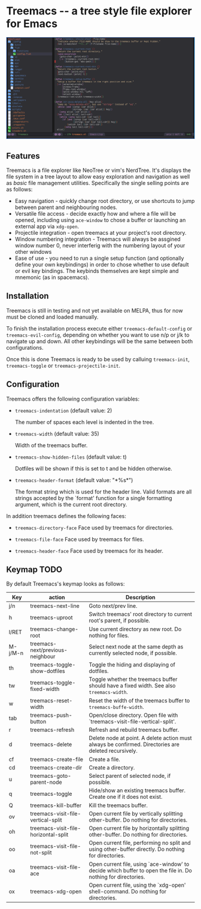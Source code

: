 # Treemacs -- a tree style file explorer for Emacs

![](screenshot.png)

## Features

Treemacs is a file explorer like NeoTree or vim's NerdTree. It's displays the file system in a tree layout to allow easy exploration and
navigation as well as *basic* file management utilities. Specifically the single selling points are as follows:

 * Easy navigation - quickly change root directory, or use shortcuts to jump between parent and neighbouring nodes.
 * Versatile file access - decide exactly how and where a file will be opened, including using `ace-window` to chose a buffer or launching
   an external app via `xdg-open`.
 * Projectile integration - open treemacs at your project's root directory.
 * Window numbering integration - Treemacs will always be assgined window number 0, never interferig with the numbering
   layout of your other windows
 * Ease of use - you need to run a single setup function (and optionally define your own keybindings) in order to chose whether to use default
   or evil key bindings. The keybinds themselves are kept simple and mnemonic (as in spacemacs).

## Installation

 Treemacs is still in testing and not yet available on MELPA, thus for now must be cloned and
 loaded manually.

 To finish the installation process execute either `treemacs-default-config` or `treemacs-evil-config`,
 depending on whether you want to use n/p or j/k to navigate up and down. All other keybindings
 will be the same between both configurations.

 Once this is done Treemacs is ready to be used by calluing `treemacs-init`, `treemacs-toggle` or `treemacs-projectile-init`.

## Configuration

Treemacs offers the following configuration variables:

 * `treemacs-indentation` (default value: 2)

   The number of spaces each level is indented in the tree.

 * `treemacs-width` (default value: 35)

   Width of the treemacs buffer.

 * `treemacs-show-hidden-files` (default value: t)

   Dotfiles will be shown if this is set to t and be hidden otherwise.

 * `treemacs-header-format` (default value: "\*%s\*")

    The format string which is used for the header line. Valid formats are all strings
    accepted by the `format' function for a single formatting argument, which is the current root directory.

In addition treemacs defines the following faces:

 * `treemacs-directory-face`
   Face used by treemacs for directories.

 * `treemacs-file-face`
  Face used by treemacs for files.

 * `treemacs-header-face`
  Face used by treemacs for its header.


## Keymap TODO

By default Treemacs's keymap looks as follows:

| Key     | action                               | Description                                                                                                   |
|---------|--------------------------------------|---------------------------------------------------------------------------------------------------------------|
| j/n     | treemacs-next-line                   | Goto next/prev line.                                                                                          |
| h       | treemacs-uproot                      | Switch treemacs' root directory to current root's parent, if possible.                                        |
| l/RET   | treemacs-change-root                 | Use current directory as new root. Do nothing for files.                                                      |
| M-j/M-n | treemacs-next/previous-neighbour     | Select next node at the same depth as currently selected node, if possible.                                   |
| th      | treemacs-toggle-show-dotfiles        | Toggle the hiding and displaying of dotfiles.                                                                 |
| tw      | treemacs-toggle-fixed-width          | Toggle whether the treemacs buffer should have a fixed width. See also `treemacs-width`.                      |
| w       | treemacs-reset-width                 | Reset the width of the treemacs buffer to `treemacs-buffe-width`.                                             |
| tab     | treemacs-push-button                 | Open/close directory. Open file with `treemacs-visit-file-vertical-split'.                                    |
| r       | treemacs-refresh                     | Refresh and rebuild treemacs buffer.                                                                          |
| d       | treemacs-delete                      | Delete node at point. A delete action must always be confirmed. Directories are deleted recursively.          |
| cf      | treemacs-create-file                 | Create a file.                                                                                                |
| cd      | treemacs-create-dir                  | Create a directory.                                                                                           |
| u       | treemacs-goto-parent-node            | Select parent of selected node, if possible.                                                                  |
| q       | treemacs-toggle                      | Hide/show an existing treemacs buffer. Create one if it does not exist.                                       |
| Q       | treemacs-kill-buffer                 | Kill the treemacs buffer.                                                                                     |
| ov      | treemacs-visit-file-vertical-split   | Open current file by vertically splitting other-buffer. Do nothing for directories.                           |
| oh      | treemacs-visit-file-horizontal-split | Open current file by horizontally splitting other-buffer. Do nothing for directories.                         |
| oo      | treemacs-visit-file-not-split        | Open current file, performing no split and using other-buffer directly. Do nothing for directories.           |
| oa      | treemacs-visit-file-ace              | Open current file, using `ace-window' to decide which buffer to open the file in. Do nothing for directories. |
| ox      | treemacs-xdg-open                    | Open current file, using the `xdg-open' shell-command. Do nothing for directories.                            |
